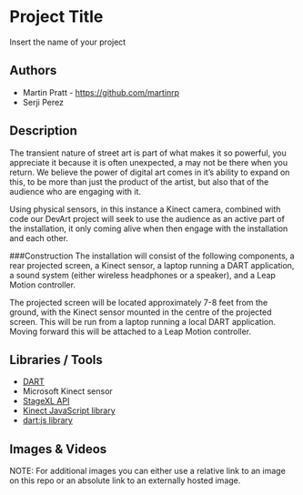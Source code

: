 # Project Title
Insert the name of your project

## Authors
- Martin Pratt - https://github.com/martinrp
- Serji Perez

## Description
The transient nature of street art is part of what makes it so powerful, you appreciate it because it is often unexpected, a may not be there when you return. We believe the power of digital art comes in it’s ability to expand on this, to be more than just the product of the artist, but also that of the audience who are engaging with it.

Using physical sensors, in this instance a Kinect camera, combined with code our DevArt project will seek to use the audience as an active part of the installation, it only coming alive when then engage with the installation and each other.

###Construction
The installation will consist of the following components, a rear projected screen, a Kinect sensor, a laptop running a DART application, a sound system (either wireless headphones or a speaker), and a Leap Motion controller.

The projected screen will be located approximately 7-8 feet from the ground, with the Kinect sensor mounted in the centre of the projected screen. This will be run from a laptop running a local DART application. Moving forward this will be attached to a Leap Motion controller.


## Libraries / Tools

- [DART]("https://www.dartlang.org")
- Microsoft Kinect sensor
- [StageXL API]("http://www.stagexl.org/")
- [Kinect JavaScript library]("http://msdn.microsoft.com/en-us/library/dn435669.aspx")
- [dart:js library]("https://www.dartlang.org/articles/js-dart-interop")

## Images & Videos
NOTE: For additional images you can either use a relative link to an image on this repo or an absolute link to an externally hosted image.

